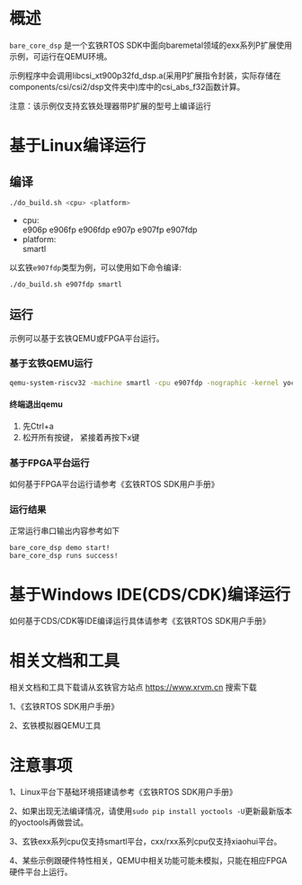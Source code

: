 # 概述

`bare_core_dsp` 是一个玄铁RTOS SDK中面向baremetal领域的exx系列P扩展使用示例，可运行在QEMU环境。

示例程序中会调用libcsi_xt900p32fd_dsp.a(采用P扩展指令封装，实际存储在components/csi/csi2/dsp文件夹中)库中的csi_abs_f32函数计算。

注意：该示例仅支持玄铁处理器带P扩展的型号上编译运行

# 基于Linux编译运行

## 编译

```bash
./do_build.sh <cpu> <platform>
```
- cpu: <br />
        e906p e906fp e906fdp e907p e907fp e907fdp <br />
- platform: <br />
        smartl

以玄铁`e907fdp`类型为例，可以使用如下命令编译:
```bash
./do_build.sh e907fdp smartl
```

## 运行

示例可以基于玄铁QEMU或FPGA平台运行。

### 基于玄铁QEMU运行

```bash
qemu-system-riscv32 -machine smartl -cpu e907fdp -nographic -kernel yoc.elf
```

#### 终端退出qemu

1. 先Ctrl+a
2. 松开所有按键， 紧接着再按下x键

### 基于FPGA平台运行

如何基于FPGA平台运行请参考《玄铁RTOS SDK用户手册》

### 运行结果
正常运行串口输出内容参考如下
```
bare_core_dsp demo start!
bare_core_dsp runs success!
```

# 基于Windows IDE(CDS/CDK)编译运行

如何基于CDS/CDK等IDE编译运行具体请参考《玄铁RTOS SDK用户手册》

# 相关文档和工具

相关文档和工具下载请从玄铁官方站点 https://www.xrvm.cn 搜索下载

1、《玄铁RTOS SDK用户手册》

2、玄铁模拟器QEMU工具


# 注意事项

1、Linux平台下基础环境搭建请参考《玄铁RTOS SDK用户手册》

2、如果出现无法编译情况，请使用`sudo pip install yoctools -U`更新最新版本的yoctools再做尝试。

3、玄铁exx系列cpu仅支持smartl平台，cxx/rxx系列cpu仅支持xiaohui平台。

4、某些示例跟硬件特性相关，QEMU中相关功能可能未模拟，只能在相应FPGA硬件平台上运行。
